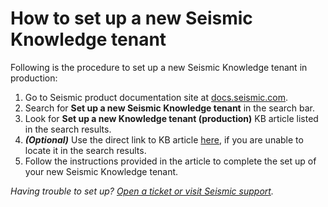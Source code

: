 # How to set up a new Seismic Knowledge tenant

Following is the procedure to set up a new Seismic Knowledge tenant in production:

1. Go to Seismic product documentation site at [docs.seismic.com](https://docs.seismic.com/).
2. Search for **Set up a new Seismic Knowledge tenant** in the search bar.
3. Look for **Set up a new Knowledge tenant (production)** KB article listed in the search results. <br>
4. _**(Optional)**_ Use the direct link to KB article [here](https://docs.seismic.com/bundle/seismic_platform_ent/page/set_up_a_new_knowledge_tenant_production.html), if you are unable to locate it in the search results.
5. Follow the instructions provided in the article to complete the set up of your new Seismic Knowledge tenant.

_Having trouble to set up? [Open a ticket or visit Seismic support](https://community.seismic.com/csm)._
